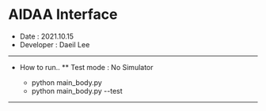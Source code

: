 # AIDAA Interface

* Date : 2021.10.15
* Developer : Daeil Lee

---

* How to run..
    ** Test mode : No Simulator 
    
    - python main_body.py
    - python main_body.py --test 
    
---